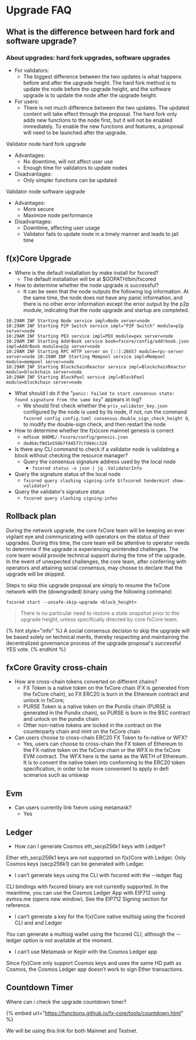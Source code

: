 # Upgrade FAQ

## What is the difference between hard fork and software upgrade?

### About upgrades: hard fork upgrades, software upgrades

* For validators:
  * The biggest difference between the two updates is what happens before and after the upgrade height. The hard fork method is to update the node before the upgrade height, and the software upgrade is to update the node after the upgrade height.
* For users:
  * There is not much difference between the two updates. The updated content will take effect through the proposal. The hard fork only adds new functions to the node first, but it will not be enabled immediately. To enable the new functions and features, a proposal will need to be launched after the upgrade.

Validator node hard fork upgrade

* Advantages:
  * No downtime, will not affect user use
  * Enough time for validators to update nodes
* Disadvantages:
  * Only simpler functions can be updated

Validator node software upgrade

* Advantages:
  * More secure
  * Maximize node performance
* Disadvantages:
  * Downtime, affecting user usage
  * Validator fails to update node in a timely manner and leads to jail time

## f(x)Core Upgrade

* Where is the default installation by make install for fxcored?
  * The default installation will be at $GOPATH/bin/fxcored
* How to determine whether the node upgrade is successful?
  * It can be seen that the node outputs the following log information. At the same time, the node does not have any panic information, and there is no other error information except the error output by the p2p module, indicating that the node upgrade and startup are completed.

```
10:29AM INF Starting Node service impl=Node server=node
10:29AM INF Starting P2P Switch service impl="P2P Switch" module=p2p server=node
10:29AM INF Starting PEX service impl=PEX module=pex server=node
10:29AM INF Starting AddrBook service book=fxcore/config/addrbook.json impl=AddrBook module=p2p server=node
10:29AM INF Starting RPC HTTP server on [::]:26657 module=rpc-server server=node 10:29AM INF Starting Mempool service impl=Mempool module=mempool server=node
10:29AM INF Starting BlockchainReactor service impl=BlockchainReactor module=blockchain server=node
10:29AM INF Starting BlockPool service impl=BlockPool module=blockchain server=node
```

* What should I do if the "`panic: Failed to start consensus state: found signature from the same key`" appears in log?
  * We should first check whether the `priv_validator_key.json` configured by the node is used by its node, if not, run the command `fxcored config config.toml consensus.double_sign_check_height 0`, to modify the double-sign check, and then restart the node
* How to determine whether the f(x)core mainnet genesis is correct
  * `md5sum $HOME/.fxcore/config/genesis.json`
  * `ded64cf0d1e556b7fd4577cfd44cc328`
* Is there any CLI command to check if a validator node is validating a block without checking the resource manager?
  * Query the consensus signature address used by the local node
    * `fxcored status -o json | jq .ValidatorInfo`
* Query the signature status of the local node
  * `fxcored query slashing signing-info $(fxcored tendermint show-validator)`
* Query the validator‘s signature status
  * `fxcored query slashing signing-infos`

## Rollback plan

During the network upgrade, the core fxCore team will be keeping an ever vigilant eye and communicating with operators on the status of their upgrades. During this time, the core team will be attentive to operator needs to determine if the upgrade is experiencing unintended challenges. The core team would provide technical support during the time of the upgrade. In the event of unexpected challenges, the core team, after conferring with operators and attaining social consensus, may choose to declare that the upgrade will be skipped.

Steps to skip this upgrade proposal are simply to resume the fxCore network with the (downgraded) binary using the following command:

```shell
fxcored start --unsafe-skip-upgrade <block_height>
```

> There is no particular need to restore a state snapshot prior to the upgrade height, unless specifically directed by core fxCore team.

{% hint style="info" %}
A social consensus decision to skip the upgrade will be based solely on technical merits, thereby respecting and maintaining the decentralized governance process of the upgrade proposal's successful YES vote.
{% endhint %}

## fxCore Gravity cross-chain

* How are cross-chain tokens converted on different chains?
  * FX Token is a native token on the fxCore chain (FX is generated from the fxCore chain), so FX ERC20 is burn in the Ethereum contract and unlock in fxCore;
  * PURSE Token is a native token on the Pundix chain (PURSE is generated in the Pundix chain), so PURSE is burn in the BSC contract and unlock on the pundix chain
  * Other non-native tokens are locked in the contract on the counterparty chain and mint on the fxCore chain
* Can users choose to cross-chain ERC20 FX Token to fx-native or WFX?
  * Yes, users can choose to cross-chain the FX token of Ethereum to the FX-native token on the fxCore chain or the WFX in the fxCore EVM contract. The WFX here is the same as the WETH of Ethereum. It is to convert the native token into conforming to the ERC20 token specification, in order to be more convenient to apply in defi scenarios such as uniswap

## Evm

* Can users currently link fxevm using metamask?
  * Yes

## Ledger

* How can I generate Cosmos eth\_secp256k1 keys with Ledger?

Ether eth\_secp256k1 keys are not supported on f(x)Core with Ledger. Only Cosmos keys (secp256k1) can be generated with Ledger.

* I can’t generate keys using the CLI with fxcored with the --ledger flag

CLI bindings with fxcored binary are not currently supported. In the meantime, you can use the Cosmos Ledger App with EIP712 using evmos.me (opens new window). See the EIP712 Signing section for reference.

* I can’t generate a key for the f(x)Core native multisig using the fxcored CLI and and Ledger

You can generate a multisig wallet using the fxcored CLI, although the --ledger option is not available at the moment.

* I can’t use Metamask or Keplr with the Cosmos Ledger app

Since f(x)Core only support Cosmos keys and uses the same HD path as Cosmos, the Cosmos Ledger app doesn’t work to sign Ether transactions.

## Countdown Timer

Where can i check the upgrade countdown timer?

{% embed url="https://functionx.github.io/fx-core/tools/countdown.html" %}

We will be using this link for both Mainnet and Testnet.
